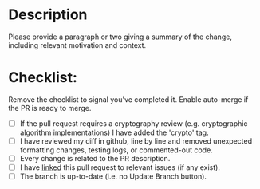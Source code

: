 # Description

Please provide a paragraph or two giving a summary of the change, including relevant motivation and context.

# Checklist:
Remove the checklist to signal you've completed it. Enable auto-merge if the PR is ready to merge.
- [ ] If the pull request requires a cryptography review (e.g. cryptographic algorithm implementations) I have added the 'crypto' tag.
- [ ] I have reviewed my diff in github, line by line and removed unexpected formatting changes, testing logs, or commented-out code.
- [ ] Every change is related to the PR description.
- [ ] I have [linked](https://docs.github.com/en/issues/tracking-your-work-with-issues/linking-a-pull-request-to-an-issue) this pull request to relevant issues (if any exist).
- [ ] The branch is up-to-date (i.e. no Update Branch button).
